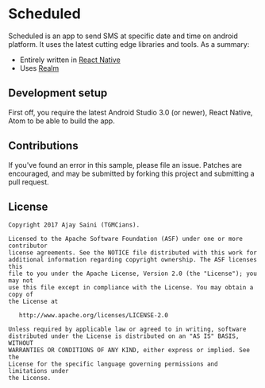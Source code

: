 # Scheduled

Scheduled is an app to send SMS at specific date and time on android platform. It uses the latest cutting edge libraries and tools. As a summary:

 * Entirely written in [React Native](https://facebook.github.io/react-native/)
 * Uses [Realm](https://realm.io/)

## Development setup

First off, you require the latest Android Studio 3.0 (or newer), React Native, Atom to be able to build the app.

## Contributions

If you've found an error in this sample, please file an issue. Patches are encouraged, and may be submitted by forking this project and
submitting a pull request.

## License

```
Copyright 2017 Ajay Saini (TGMCians).

Licensed to the Apache Software Foundation (ASF) under one or more contributor
license agreements. See the NOTICE file distributed with this work for
additional information regarding copyright ownership. The ASF licenses this
file to you under the Apache License, Version 2.0 (the "License"); you may not
use this file except in compliance with the License. You may obtain a copy of
the License at

   http://www.apache.org/licenses/LICENSE-2.0

Unless required by applicable law or agreed to in writing, software
distributed under the License is distributed on an "AS IS" BASIS, WITHOUT
WARRANTIES OR CONDITIONS OF ANY KIND, either express or implied. See the
License for the specific language governing permissions and limitations under
the License.
```
